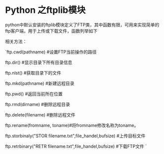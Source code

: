 # Python 之ftplib模块

python中默认安装的ftplib模块定义了FTP类，其中函数有限，可用来实现简单的ftp客户端，用于上传或下载文件，函数列举如下

 相关方法：

`ftp.cwd(pathname) #设置FTP当前操作的路径

ftp.dir() #显示目录下所有目录信息

ftp.nlst() #获取目录下的文件

ftp.mkd(pathname) #新建远程目录

ftp.pwd() #返回当前所在位置

ftp.rmd(dirname) #删除远程目录

ftp.delete(filename) #删除远程文件

ftp.rename(fromname, toname)#将fromname修改名称为toname。

ftp.storbinaly("STOR filename.txt",file_handel,bufsize) #上传目标文件

ftp.retrbinary("RETR filename.txt",file_handel,bufsize) #下载FTP文件
`



